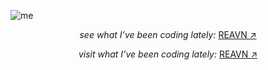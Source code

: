 ![me](https://github.com/user-attachments/assets/c03be268-b082-4045-a1ec-7f17bf31e09a)

<p align="center">
  <i>see what I’ve been coding lately:</i>
  <a href="https://polyglotparrot.github.io/jump/" target="_blank" rel="noopener noreferrer">REAVN ↗</a>
</p>

<p align="center"><i>visit what I’ve been coding lately:</i> <a href="https://polyglotparrot.github.io/jump/">REAVN ↗</a></p>












  



